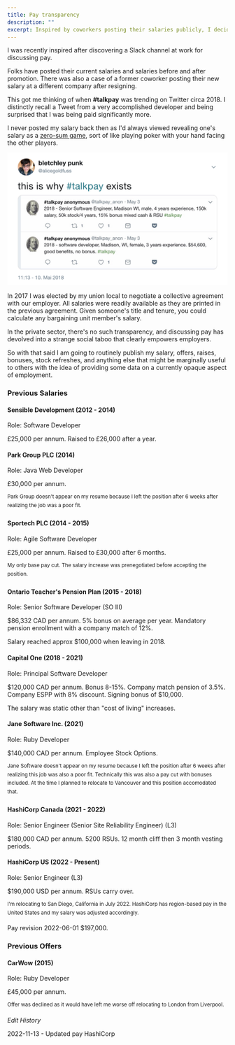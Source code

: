 ```yaml
---
title: Pay transparency
description: ""
excerpt: Inspired by coworkers posting their salaries publicly, I decided to do the same.
---
```


I was recently inspired after discovering a Slack channel at work for discussing pay.

Folks have posted their current salaries and salaries before and after promotion. There was also a case of a former coworker posting their new salary at a different company after resigning.

This got me thinking of when **#talkpay** was trending on Twitter circa 2018. I distinctly recall a Tweet from a very accomplished developer and being surprised that I was being paid significantly more.

I never posted my salary back then as I'd always viewed revealing one's salary as a [zero-sum game](https://en.wikipedia.org/wiki/Zero-sum_game), sort of like playing poker with your hand facing the other players.

![alicegoldfuss via Twitter](/assets/images/tweets/talk_pay_tweet.png)

In 2017 I was elected by my union local to negotiate a collective agreement with our employer. All salaries were readily available as they are printed in the previous agreement. Given someone's title and tenure, you could calculate any bargaining unit member's salary.

In the private sector, there's no such transparency, and discussing pay has devolved into a strange social taboo that clearly empowers employers.

So with that said I am going to routinely publish my salary, offers, raises, bonuses, stock refreshes, and anything else that might be marginally useful to others with the idea of providing some data on a currently opaque aspect of employment.

### Previous Salaries

#### Sensible Development (2012 - 2014)

Role: Software Developer

£25,000 per annum. Raised to £26,000 after a year.

#### Park Group PLC (2014)

Role: Java Web Developer

£30,000 per annum.

<sup>Park Group doesn't appear on my resume because I left the position after 6 weeks after realizing the job was a poor fit.</sup>

#### Sportech PLC (2014 - 2015)

Role: Agile Software Developer

£25,000 per annum. Raised to £30,000 after 6 months.

<sup>My only base pay cut. The salary increase was prenegotiated before accepting the position.</sup>

#### Ontario Teacher's Pension Plan (2015 - 2018)

Role: Senior Software Developer (SO III)

$86,332 CAD per annum. 5% bonus on average per year. Mandatory pension enrollment with a company match of 12%.

Salary reached approx $100,000 when leaving in 2018.

#### Capital One (2018 - 2021)

Role: Principal Software Developer

$120,000 CAD per annum. Bonus 8-15%. Company match pension of 3.5%. Company ESPP with 8% discount. Signing bonus of $10,000.

The salary was static other than "cost of living" increases.

#### Jane Software Inc. (2021)

Role: Ruby Developer

$140,000 CAD per annum. Employee Stock Options.

<sup>Jane Software doesn't appear on my resume because I left the position after 6 weeks after realizing this job was also a poor fit. Technically this was also a pay cut with bonuses included. At the time I planned to relocate to Vancouver and this position accomodated that.</sup>

#### HashiCorp Canada (2021 - 2022)

Role: Senior Engineer (Senior Site Reliability Engineer) (L3)

$180,000 CAD per annum. 5200 RSUs. 12 month cliff then 3 month vesting periods.

#### HashiCorp US (2022 - Present)

Role: Senior Engineer (L3)

$190,000 USD per annum. RSUs carry over.

<sup>I'm relocating to San Diego, California in July 2022. HashiCorp has region-based pay in the United States and my salary was adjusted accordingly.</sup>

Pay revision 2022-06-01 $197,000.

### Previous Offers

#### CarWow (2015)

Role: Ruby Developer

£45,000 per annum.

<sup>Offer was declined as it would have left me worse off relocating to London from Liverpool.</sup>

_Edit History_

2022-11-13 - Updated pay HashiCorp
